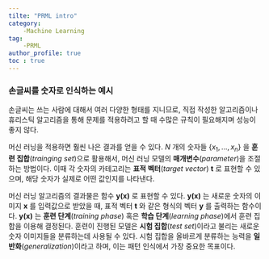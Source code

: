 ```yaml
---
tilte: "PRML intro"
category:
    -Machine Learning
tag:
    -PRML
author_profile: true
toc : true
---
```


### 손글씨를 숫자로 인식하는 예시
손글씨는 쓰는 사람에 대해서 여러 다양한 형태를 지니므로, 
직접 작성한 알고리즘이나 휴리스틱 알고리즘을 통해 문제를 적용하려고 할 때 수많은 규칙이 필요해지며 성능이 좋지 않다.

머신 러닝을 적용하면 훨씬 나은 결과를 얻을 수 있다.
_N_ 개의 숫자들 $\{x_1, ..., x_n\}$ 을 **훈련 집합**(_trainging set_)으로 활용해서, 머신 러닝 모델의 __매개변수__(_parameter_)을 조절하는 방법이다.
이때 각 숫자의 카테고리는 __표적 벡터__(_target vector_) __t__ 로 표현할 수 있으며, 해당 숫자가 실제로 어떤 값인지를 나타낸다.

머신 러닝 알고리즘의 결과물은 함수 __y(x)__ 로 표현할 수 있다.
__y(x)__ 는 새로운 숫자의 이미지 __x__ 를 입력값으로 받았을 때, 표적 벡터 __t__ 와 같은 형식의 벡터 __y__ 를 출력하는 함수이다. 
__y(x)__ 는 __훈련 단계__(_training phase_) 혹은 __학습 단계__(_learning phase_)에서 훈련 집합을 이용해 결정된다.
훈련이 진행된 모델은 __시험 집합__(_test set_)이라고 불리는 새로운 숫자 이미지들을 분류하는데 사용될 수 있다.
시험 집합을 올바르게 분류하는 능력을 __일반화__(_generalization_)이라고 하며, 이는 패턴 인식에서 가장 중요한 목표이다.
